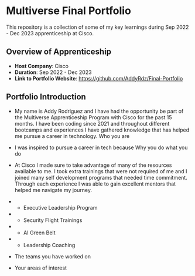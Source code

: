 # Multiverse Final Portfolio

This repository is a collection of some of my key learnings during Sep 2022 - Dec 2023 apprenticeship at Cisco.

## Overview of Apprenticeship
- **Host Company**: Cisco
- **Duration**: Sep 2022 - Dec 2023
- **Link to Portfolio Website**: https://github.com/AddyRdz/Final-Portfolio

## Portfolio Introduction
- My name is Addy Rodriguez and I have had the opportunity be part of the Multiverse Apprenticeship Program with Cisco for the past 15 months. I have been coding since 2021 and throughout different bootcamps and experiences I have gathered knowledge that has helped me pursue a career in technology. Who you are
- I was inspired to pursue a career in tech because  Why you do what you do
- At Cisco I made sure to take advantage of many of the resources available to me. I took extra trainings that were not required of me and I joined many self development programs that needed time commitment. Through each experience I was able to gain excellent mentors that helped me navigate my journey.
- * Executive Leadership Program
- * Security Flight Trainings
- * AI Green Belt
- * Leadership Coaching

- The teams you have worked on
- Your areas of interest
